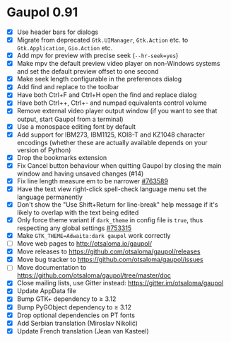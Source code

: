 Gaupol 0.91
===========

* [x] Use header bars for dialogs
* [x] Migrate from deprecated `Gtk.UIManager`, `Gtk.Action` etc.
      to `Gtk.Application`, `Gio.Action` etc.
* [x] Add mpv for preview with precise seek (`--hr-seek=yes`)
* [x] Make mpv the default preview video player on non-Windows systems
      and set the default preview offset to one second
* [x] Make seek length configurable in the preferences dialog
* [x] Add find and replace to the toolbar
* [x] Have both Ctrl+F and Ctrl+H open the find and replace dialog
* [x] Have both Ctrl++, Ctrl+- and numpad equivalents control volume
* [x] Remove external video player output window (if you want to see
      that output, start Gaupol from a terminal)
* [x] Use a monospace editing font by default
* [x] Add support for IBM273, IBM1125, KOI8-T and KZ1048 character
      encodings (whether these are actually available depends on your
      version of Python)
* [x] Drop the bookmarks extension
* [x] Fix Cancel button behaviour when quitting Gaupol by closing the
      main window and having unsaved changes (#14)
* [x] Fix line length measure em to be narrower [#763589][]
* [x] Have the text view right-click spell-check language menu
      set the language permanently
* [x] Don't show the "Use Shift+Return for line-break" help message
      if it's likely to overlap with the text being edited
* [x] Only force theme variant if `dark_theme` in config file is
      `true`, thus respecting any global settings [#753315][]
* [x] Make `GTK_THEME=Adwaita:dark gaupol` work correctly
* [ ] Move web pages to <http://otsaloma.io/gaupol/>
* [x] Move releases to <https://github.com/otsaloma/gaupol/releases>
* [x] Move bug tracker to <https://github.com/otsaloma/gaupol/issues>
* [ ] Move documentation to <https://github.com/otsaloma/gaupol/tree/master/doc>
* [x] Close mailing lists, use Gitter instead: <https://gitter.im/otsaloma/gaupol>
* [x] Update AppData file
* [x] Bump GTK+ dependency to ≥ 3.12
* [x] Bump PyGObject dependency to ≥ 3.12
* [x] Drop optional dependencies on PT fonts
* [x] Add Serbian translation (Miroslav Nikolić)
* [x] Update French translation (Jean van Kasteel)

[#14]: https://github.com/otsaloma/gaupol/issues/14
[#753315]: https://bugzilla.gnome.org/show_bug.cgi?id=753315
[#763589]: https://bugzilla.gnome.org/show_bug.cgi?id=763589
